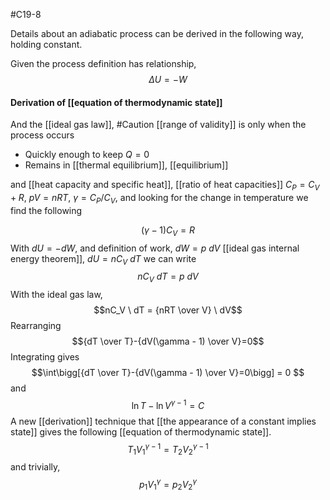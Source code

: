 #C19-8 

Details about an adiabatic process can be derived in the following way, holding  constant.

Given the process definition has relationship, $$\Delta U = -W$$

#### Derivation of [[equation of thermodynamic state]]
And the [[ideal gas law]], #Caution [[range of validity]] is only when the process occurs 
- Quickly enough to keep $Q=0$
- Remains in [[thermal equilibrium]], [[equilibrium]]

and [[heat capacity and specific heat]], [[ratio of heat capacities]] $C_P=C_V+R$,  $pV=nRT$, $\gamma = C_P/C_V$, and looking for the change in temperature we find the following

$$(\gamma - 1)C_V=R$$
With $dU = -dW$, and definition of work, $dW=p \ dV$ [[ideal gas internal energy theorem]], $dU=nC_V \ dT$ we can write $$nC_V \ dT = p \ dV$$
With the ideal gas law, $$nC_V \ dT = {nRT \over V} \ dV$$ Rearranging $${dT \over T}-{dV(\gamma - 1) \over V}=0$$
Integrating gives $$\int\bigg[{dT \over T}-{dV(\gamma - 1) \over V}=0\bigg] = 0 $$
and $$\ln{T}-\ln{V^{\gamma - 1}}=C $$
A new [[derivation]] technique that [[the appearance of a constant implies state]] gives the following [[equation of thermodynamic state]].
$$T_1V_1^{\gamma - 1}=T_2V_2^{\gamma-1}$$
and trivially, $$p_1V_1^\gamma = p_2V_2^{\gamma}$$

